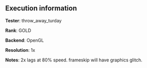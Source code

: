 ## Execution information


**Tester**: throw_away_turday

**Rank**: GOLD

**Backend**: OpenGL

**Resolution**: 1x

**Notes**: 2x lags at 80% speed. frameskip will have graphics glitch.
